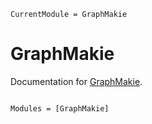 ```@meta
CurrentModule = GraphMakie
```

# GraphMakie

Documentation for [GraphMakie](https://github.com/SimonDanisch/GraphMakie.jl).

```@index
```

```@autodocs
Modules = [GraphMakie]
```
